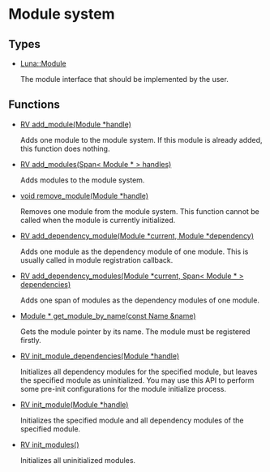 # Module system
## Types
* [Luna::Module](struct_luna_1_1_module.md)

    The module interface that should be implemented by the user. 


## Functions
* [RV add_module(Module *handle)](group___runtime_module_1ga3e78ad26f4e2d0672d7c2742c5ce38ac.md)

    Adds one module to the module system. If this module is already added, this function does nothing. 

* [RV add_modules(Span< Module * > handles)](group___runtime_module_1ga5a2fcd063c9ade4a20ee2287aab86df6.md)

    Adds modules to the module system. 

* [void remove_module(Module *handle)](group___runtime_module_1ga0454261696d2af405b6d5907d9f72474.md)

    Removes one module from the module system. This function cannot be called when the module is currently initialized. 

* [RV add_dependency_module(Module *current, Module *dependency)](group___runtime_module_1ga5263a9221a92f47e34ebf717f461f36d.md)

    Adds one module as the dependency module of one module. This is usually called in module registration callback. 

* [RV add_dependency_modules(Module *current, Span< Module * > dependencies)](group___runtime_module_1ga0c427695ed3120dd5a1ee5f11d969ee7.md)

    Adds one span of modules as the dependency modules of one module. 

* [Module * get_module_by_name(const Name &name)](group___runtime_module_1ga91d7dc2f74ec72bea967b3fbadad1c59.md)

    Gets the module pointer by its name. The module must be registered firstly. 

* [RV init_module_dependencies(Module *handle)](group___runtime_module_1gaee2ac8ff649352e92a50880f9e0e2a5d.md)

    Initializes all dependency modules for the specified module, but leaves the specified module as uninitialized. You may use this API to perform some pre-init configurations for the module initialize process. 

* [RV init_module(Module *handle)](group___runtime_module_1ga54cef34b7967aad16e0da8253fda317e.md)

    Initializes the specified module and all dependency modules of the specified module. 

* [RV init_modules()](group___runtime_module_1ga80bb97afacd6ae806dbebf46d966068d.md)

    Initializes all uninitialized modules. 

